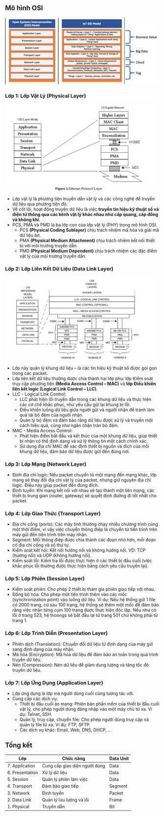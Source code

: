 ## Mô hình OSI

![OSI Image](../images/osi.png)

### Lớp 1: Lớp Vật Lý (Physical Layer)

![OSI Image](../images/physical.png)

- Lớp vật lý là phương tiện truyền dẫn vật lý và các công nghệ để truyền dữ liệu qua phương tiện đó.
- Về cốt lõi, hoạt động truyền dữ liệu là việc **truyền tín hiệu kỹ thuật số và điện tử thông qua các kênh vật lý khác nhau như cáp quang, cáp đồng và không khí**.
- PCS, PMA và PMD là ba lớp con của lớp vật lý (PHY) trong mô hình OSI.
  - PCS **(Physical Coding Sublayer)** chịu trách nhiệm mã hóa và giải mã dữ liệu bit.
  - PMA **(Physical Medium Attachment)** chịu trách nhiệm kết nối thiết bị với môi trường truyền dẫn.
  - PMD **(Physical Medium Dependent)** chịu trách nhiệm các đặc điểm vật lý của môi trường truyền dẫn.

### Lớp 2: Lớp Liên Kết Dữ Liệu (Data Link Layer)

![OSI Image](../images/datalink.png)

- Lớp này quản lý khung dữ liệu – là các tín hiệu kỹ thuật số được gói gọn trong các packet.
- Lớp liên kết dữ liệu thường được chia thành hai lớp phụ: lớp Kiểm soát truy cập phương tiện **(Media Access Control – MAC)** và **lớp Điều khiển liên kết logic (Logical Link Control – LLC)**.
- LLC - Logical Link Control:
  - LLC phát hiện lỗi truyền dẫn trong các khung dữ liệu và thực hiện các cơ chế khắc phục, như yêu cầu gửi lại khung bị lỗi.
  - Điều khiển luồng dữ liệu giữa người gửi và người nhận để tránh làm quá tải bộ đệm của người nhận.
  - Quản lý bộ đệm và đảm bảo rằng dữ liệu được xử lý và truyền một cách hiệu quả, cũng như ngăn chặn tràn bộ đệm.
- MAC - Media Access Control:
  - Phát hiện điểm bắt đầu và kết thúc của một khung dữ liệu, giúp thiết bị nhận có thể định dạng và xử lý thông tin một cách chính xác.
  - Sử dụng địa chỉ MAC để xác định thiết bị nguồn và đích của mỗi khung dữ liệu, đảm bảo dữ liệu được gửi đến đúng nơi.

### Lớp 3: Lớp Mạng (Network Layer)

- Định địa chỉ logic: Nếu packet chuyển từ một mạng đến mạng khác, lớp mạng sẽ thay đổi địa chỉ vật lý của packet, nhưng giữ nguyên địa chỉ logic. Điều này giúp packet đến đúng đích.
- Định tuyến: Khi mạng kết nối với nhau sẽ tạo thành một liên mạng, các thiết bị trung gian (router, gateway) sẽ quyết định đường đi tốt nhất cho packet.

### Lớp 4: Lớp Giao Thức (Transport Layer)

- Địa chỉ cổng (ports): Các máy tính thường chạy nhiều chương trình cùng một thời điểm, vì vậy việc chuyển thông điệp là chuyển từ tiến trình trên máy gửi đến tiến trình trên máy nhận.
- Segment: Mỗi thông điệp được chia thành các đoạn nhỏ hơn, mỗi đoạn có địa chỉ cổng và số thứ tự.
- Kiểm soát kết nối: Kết nối hướng nối và không hướng nối. VD: TCP (hướng nối) và UDP (không hướng nối).
- Kiểm soát lỗi: Kiểm tra lỗi được thực hiện ở các thiết bị đầu cuối (việc khắc phục lỗi thường được thực hiện bằng cách yêu cầu truyền lại).

### Lớp 5: Lớp Phiên (Session Layer)

- Kiểm soát phiên: Cho phép 2 thiết bị tham gia phiên giao tiếp với nhau.
- Đồng bộ hóa: Cho phép một tiến trình thêm vào các mốc (synchronization point) vào luồng dữ liệu. Ví dụ: Nếu hệ thống gửi 1 file có 2000 trang, cứ sau 100 trang, hệ thống sẽ thêm một mốc để đảm bảo rằng việc nhận từng cụm 100 trang được thực hiện độc lập. Nếu như có lỗi ở trang 523, hệ thoongs sẽ bắt đầu lại từ trang 501 chứ không phải từ trang 1.

### Lớp 6: Lớp Trình Diễn (Presentation Layer)

- Phiên dịch (Translation): Chuyển đổi dữ liệu từ định dạng của máy gửi sang định dạng của máy nhận.
- Mã hóa (Encryption): Mã hóa dữ liệu để đảm bảo an toàn trong quá trình truyền dữ liệu.
- Nén (Compression): Nén dữ liệu để giảm dung lượng và tăng tốc độ truyền dữ liệu.

### Lớp 7: Lớp Ứng Dụng (Application Layer)

- Lớp ứng dụng là lớp mà người dùng cuối cùng tương tác với.
- Cung cấp các dịch vụ:
  - Thiết bị đầu cuối ảo mạng: Phiên bản phần mềm của thiết bị đầu cuối vật lý, cho phép người dùng đăng nhập vào một máy chủ từ xa. Ví dụ: Telnet, SSH.
  - Quản lý, truy cập, chuyển file: Cho phép người dùng truy cập và quản lý file từ xa. Ví dụ: FTP, SFTP.
  - Các dịch vụ khác: Email, Web, DNS, DHCP, ...

## Tổng kết

| Lớp             | Chức năng                     | Data Unit |
| --------------- | ----------------------------- | --------- |
| 7. Application  | Cung cấp giao diện người dùng | Data      |
| 6. Presentation | Xử lý dữ liệu                 | Data      |
| 5. Session      | Quản lý phiên làm việc        | Data      |
| 4. Transport    | Đảm bảo giao tiếp             | Segment   |
| 3. Network      | Định tuyến                    | Packet    |
| 2. Data Link    | Quản lý lưu lượng và lỗi      | Frame     |
| 1. Physical     | Truyền dẫn                    | Bit       |
